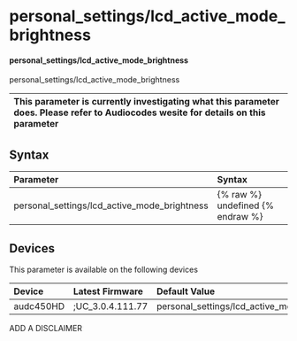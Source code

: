 ﻿---
description: personal_settings/lcd_active_mode_brightness
search: false
---

# personal_settings/lcd_active_mode_brightness

#### personal_settings/lcd_active_mode_brightness

personal_settings/lcd_active_mode_brightness


| This parameter is currently investigating what this parameter does. Please refer to Audiocodes wesite for details on this parameter | 
| :--- |

## Syntax
| Parameter | Syntax |
| :--- | :--- |
|personal_settings/lcd_active_mode_brightness | {% raw %} undefined {% endraw %}|

## Devices
This parameter is available on the following devices

| Device | Latest Firmware | Default Value |
|:---|:---|:---|
| audc450HD | ;UC_3.0.4.111.77 | personal_settings/lcd_active_mode_brightness=HIGH 

ADD A DISCLAIMER
